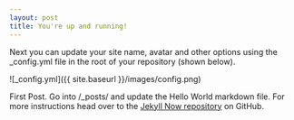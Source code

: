 ```yaml
---
layout: post
title: You're up and running!
---
```


Next you can update your site name, avatar and other options using the _config.yml file in the root of your repository (shown below).

![_config.yml]({{ site.baseurl }}/images/config.png)

First Post. Go into /_posts/ and update the Hello World markdown file. For more instructions head over to the [Jekyll Now repository](https://github.com/barryclark/jekyll-now) on GitHub.
